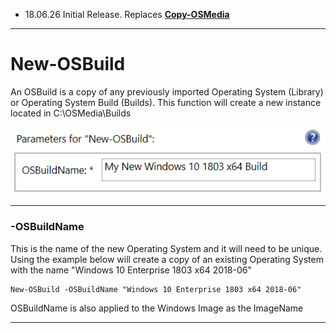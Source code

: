 * 18.06.26 Initial Release.  Replaces [**Copy-OSMedia**](/osmedia/reference/copy-osmedia.md)

---

# New-OSBuild

An OSBuild is a copy of any previously imported Operating System \(Library\) or Operating System Build \(Builds\).  This function will create a new instance located in C:\OSMedia\Builds

![](/assets/2018-06-26_11-43-11.png)

---

### -OSBuildName

This is the name of the new Operating System and it will need to be unique.  Using the example below will create a copy of an existing Operating System with the name "Windows 10 Enterprise 1803 x64 2018-06"

```
New-OSBuild -OSBuildName "Windows 10 Enterprise 1803 x64 2018-06"
```

OSBuildName is also applied to the Windows Image as the ImageName

---



